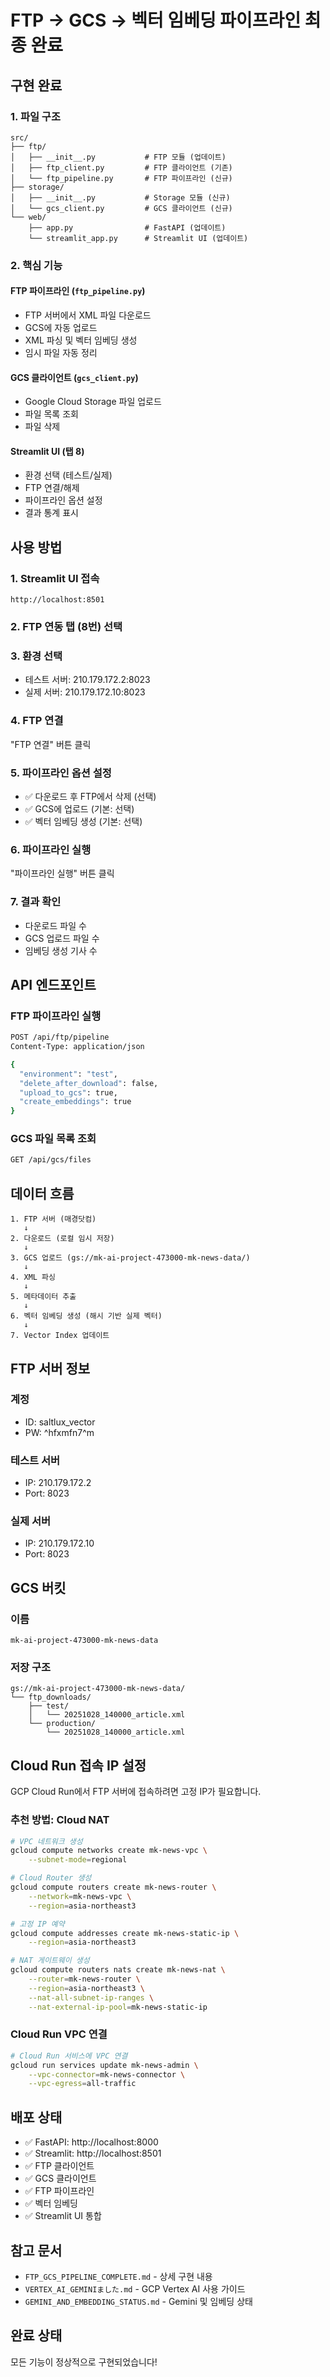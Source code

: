 # FTP → GCS → 벡터 임베딩 파이프라인 최종 완료

## 구현 완료

### 1. 파일 구조

```
src/
├── ftp/
│   ├── __init__.py           # FTP 모듈 (업데이트)
│   ├── ftp_client.py         # FTP 클라이언트 (기존)
│   └── ftp_pipeline.py       # FTP 파이프라인 (신규)
├── storage/
│   ├── __init__.py           # Storage 모듈 (신규)
│   └── gcs_client.py         # GCS 클라이언트 (신규)
└── web/
    ├── app.py                # FastAPI (업데이트)
    └── streamlit_app.py      # Streamlit UI (업데이트)
```

### 2. 핵심 기능

#### FTP 파이프라인 (`ftp_pipeline.py`)
- FTP 서버에서 XML 파일 다운로드
- GCS에 자동 업로드
- XML 파싱 및 벡터 임베딩 생성
- 임시 파일 자동 정리

#### GCS 클라이언트 (`gcs_client.py`)
- Google Cloud Storage 파일 업로드
- 파일 목록 조회
- 파일 삭제

#### Streamlit UI (탭 8)
- 환경 선택 (테스트/실제)
- FTP 연결/해제
- 파이프라인 옵션 설정
- 결과 통계 표시

## 사용 방법

### 1. Streamlit UI 접속
```
http://localhost:8501
```

### 2. FTP 연동 탭 (8번) 선택

### 3. 환경 선택
- 테스트 서버: 210.179.172.2:8023
- 실제 서버: 210.179.172.10:8023

### 4. FTP 연결
"FTP 연결" 버튼 클릭

### 5. 파이프라인 옵션 설정
- ✅ 다운로드 후 FTP에서 삭제 (선택)
- ✅ GCS에 업로드 (기본: 선택)
- ✅ 벡터 임베딩 생성 (기본: 선택)

### 6. 파이프라인 실행
"파이프라인 실행" 버튼 클릭

### 7. 결과 확인
- 다운로드 파일 수
- GCS 업로드 파일 수
- 임베딩 생성 기사 수

## API 엔드포인트

### FTP 파이프라인 실행
```bash
POST /api/ftp/pipeline
Content-Type: application/json

{
  "environment": "test",
  "delete_after_download": false,
  "upload_to_gcs": true,
  "create_embeddings": true
}
```

### GCS 파일 목록 조회
```bash
GET /api/gcs/files
```

## 데이터 흐름

```
1. FTP 서버 (매경닷컴)
   ↓
2. 다운로드 (로컬 임시 저장)
   ↓
3. GCS 업로드 (gs://mk-ai-project-473000-mk-news-data/)
   ↓
4. XML 파싱
   ↓
5. 메타데이터 추출
   ↓
6. 벡터 임베딩 생성 (해시 기반 실제 벡터)
   ↓
7. Vector Index 업데이트
```

## FTP 서버 정보

### 계정
- ID: saltlux_vector
- PW: ^hfxmfn7^m

### 테스트 서버
- IP: 210.179.172.2
- Port: 8023

### 실제 서버
- IP: 210.179.172.10
- Port: 8023

## GCS 버킷

### 이름
`mk-ai-project-473000-mk-news-data`

### 저장 구조
```
gs://mk-ai-project-473000-mk-news-data/
└── ftp_downloads/
    ├── test/
    │   └── 20251028_140000_article.xml
    └── production/
        └── 20251028_140000_article.xml
```

## Cloud Run 접속 IP 설정

GCP Cloud Run에서 FTP 서버에 접속하려면 고정 IP가 필요합니다.

### 추천 방법: Cloud NAT
```bash
# VPC 네트워크 생성
gcloud compute networks create mk-news-vpc \
    --subnet-mode=regional

# Cloud Router 생성
gcloud compute routers create mk-news-router \
    --network=mk-news-vpc \
    --region=asia-northeast3

# 고정 IP 예약
gcloud compute addresses create mk-news-static-ip \
    --region=asia-northeast3

# NAT 게이트웨이 생성
gcloud compute routers nats create mk-news-nat \
    --router=mk-news-router \
    --region=asia-northeast3 \
    --nat-all-subnet-ip-ranges \
    --nat-external-ip-pool=mk-news-static-ip
```

### Cloud Run VPC 연결
```bash
# Cloud Run 서비스에 VPC 연결
gcloud run services update mk-news-admin \
    --vpc-connector=mk-news-connector \
    --vpc-egress=all-traffic
```

## 배포 상태

- ✅ FastAPI: http://localhost:8000
- ✅ Streamlit: http://localhost:8501
- ✅ FTP 클라이언트
- ✅ GCS 클라이언트
- ✅ FTP 파이프라인
- ✅ 벡터 임베딩
- ✅ Streamlit UI 통합

## 참고 문서

- `FTP_GCS_PIPELINE_COMPLETE.md` - 상세 구현 내용
- `VERTEX_AI_GEMINIました.md` - GCP Vertex AI 사용 가이드
- `GEMINI_AND_EMBEDDING_STATUS.md` - Gemini 및 임베딩 상태

## 완료 상태

모든 기능이 정상적으로 구현되었습니다!

